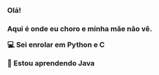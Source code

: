 <h3>
Olá!
<h3/>

Aqui é onde eu choro e minha mãe não vê.

💻 Sei enrolar em Python e C
  
🌱 Estou aprendendo Java
